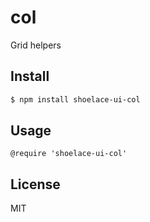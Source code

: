 # col

Grid helpers

## Install

```sh
$ npm install shoelace-ui-col
```
## Usage

```styl
@require 'shoelace-ui-col'
```
## License

MIT